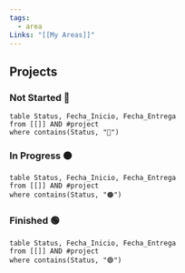 ```yaml
---
tags:
  - area
Links: "[[My Areas]]"
---
```

## Projects
### Not Started 🔴
```dataview
table Status, Fecha_Inicio, Fecha_Entrega
from [[]] AND #project 
where contains(Status, "🔴")
```
### In Progress 🟠
```dataview
table Status, Fecha_Inicio, Fecha_Entrega
from [[]] AND #project 
where contains(Status, "🟠")
```
### Finished 🟢
```dataview
table Status, Fecha_Inicio, Fecha_Entrega
from [[]] AND #project 
where contains(Status, "🟢")
```


